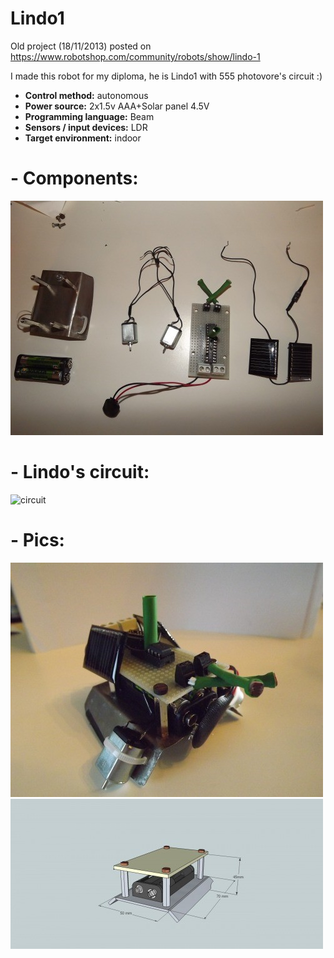 # Lindo1

Old project (18/11/2013) posted on https://www.robotshop.com/community/robots/show/lindo-1



I made this robot for my diploma, he is Lindo1 with 555 photovore's circuit :)

-	**Control method:** autonomous
-	**Power source:** 2x1.5v AAA+Solar panel 4.5V
- **Programming language:** Beam
-	**Sensors / input devices:** LDR
-	**Target environment:** indoor


# - Components:

![components](https://github.com/AndreAzzalin/Lindo1/blob/main/Immagine1.jpg)

# - Lindo's circuit:

![circuit](https://github.com/AndreAzzalin/Lindo1/blob/main/Immagine2.jpg)

# - Pics:

![img3](https://github.com/AndreAzzalin/Lindo1/blob/main/Immagine3.jpg)
![img4](https://github.com/AndreAzzalin/Lindo1/blob/main/Immagine4.jpg)
